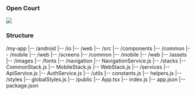 ### Open Court
![](https://scontent-lhr8-1.xx.fbcdn.net/v/t1.15752-9/403804082_3271690109790579_1736711623862045382_n.jpg?_nc_cat=103&ccb=1-7&_nc_sid=8cd0a2&_nc_ohc=HuYjttANJjgAX_d6IvJ&_nc_ht=scontent-lhr8-1.xx&oh=03_AdQ4MCOl6VnjcLF8EioMD7z3zrUWYqPxRN7g-BvGRUHQwA&oe=65932F6A)

### Structure
/my-app
|-- /android
|-- /io
|-- /web
|-- /src
    |-- /components 
        |-- /common
        |-- /mobile
        |-- /web
    |-- /screens
        |-- /common 
        |-- /mobile
        |-- /web
    |-- /assets
        |-- /images
        |-- /fonts
    |-- /navigation
        |-- NavigationService.js
        |-- /stacks 
            |-- CommonStack.js
            |-- MobileStack.js
            |-- WebStack.js
    |-- /services
        |-- ApiService.js
        |-- AuthService.js
    |-- /utils
        |-- constants.js
        |-- helpers.js
    |-- /styles
        |-- globalStyles.js
|-- /public
|-- App.tsx
|-- index.js
|-- app.json
|-- package.json
